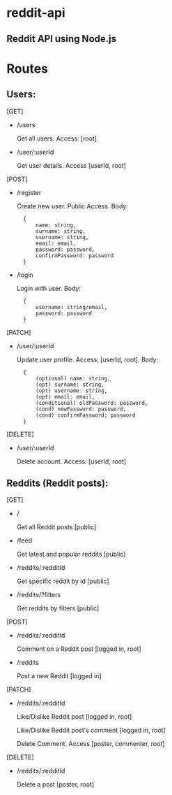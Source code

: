 # reddit-api
## Reddit API using Node.js

# Routes
## Users:

[GET]
- /users

    Get all users. Access: [root]

- /user/:userId

    Get user details. Access [userId, root]

[POST]
- /register

    Create new user. Public Access. Body:

        {
            name: string,
            surname: string,
            username: string,
            email: email,
            password: password,
            confirmPassword: password
        }

- /login

    Login with user. Body:

        {
            username: string/email,
            password: password
        }

[PATCH]
- /user/:userId

    Update user profile. Access: [userId, root]. Body:

        {
            (optional) name: string,
            (opt) surname: string,
            (opt) username: string,
            (opt) email: email,
            (conditional) oldPassword: password,
            (cond) newPassword: password,
            (cond) confirmPassword: password
        }

[DELETE]
- /user/:userId

    Delete account. Access: [userId, root]



## Reddits (Reddit posts):
[GET]
- /

    Get all Reddit posts [public]

- /feed

    Get latest and popular reddits [public]

- /reddits/:redditId

    Get specific reddit by id [public]

- /reddits/?filters

    Get reddits by filters [public]

[POST]
- /reddits/:redditId

    Comment on a Reddit post [logged in, root]

- /reddits

    Post a new Reddit [logged in]

[PATCH]
- /reddits/:redditId

    Like/Dislike Reddit post [logged in, root]

    Like/Dislike Reddit post's comment [logged in, root]

    Delete Comment. Access [poster, commenter, root]

[DELETE]

- /reddits/:redditId

    Delete a post [poster, root]

